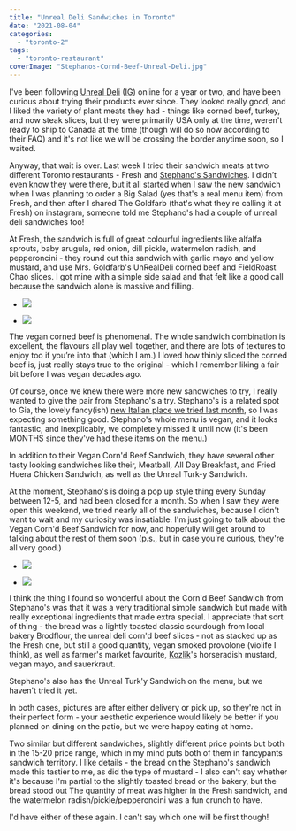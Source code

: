 ```yaml
---
title: "Unreal Deli Sandwiches in Toronto"
date: "2021-08-04"
categories: 
  - "toronto-2"
tags: 
  - "toronto-restaurant"
coverImage: "Stephanos-Cornd-Beef-Unreal-Deli.jpg"
---
```


I've been following [Unreal Deli](https://unrealdeli.com/) ([IG](https://www.instagram.com/unrealdeli/)) online for a year or two, and have been curious about trying their products ever since. They looked really good, and I liked the variety of plant meats they had - things like corned beef, turkey, and now steak slices, but they were primarily USA only at the time, weren't ready to ship to Canada at the time (though will do so now according to their FAQ) and it's not like we will be crossing the border anytime soon, so I waited.

Anyway, that wait is over. Last week I tried their sandwich meats at two different Toronto restaurants - Fresh and [Stephano's Sandwiches](https://stefanossandwiches.com/). I didn’t even know they were there, but it all started when I saw the new sandwich when I was planning to order a Big Salad (yes that's a real menu item) from Fresh, and then after I shared The Goldfarb (that's what they're calling it at Fresh) on instagram, someone told me Stephano's had a couple of unreal deli sandwiches too!

At Fresh, the sandwich is full of great colourful ingredients like alfalfa sprouts, baby arugula, red onion, dill pickle, watermelon radish, and pepperoncini - they round out this sandwich with garlic mayo and yellow mustard, and use Mrs. Goldfarb's UnRealDeli corned beef and FieldRoast Chao slices. I got mine with a simple side salad and that felt like a good call because the sandwich alone is massive and filling.

- ![](images/Fresh-Goldfarb-1024x1024.jpg)
    
- ![](images/The-Goldfarb-from-Fresh-768x1024.jpg)
    

The vegan corned beef is phenomenal. The whole sandwich combination is excellent, the flavours all play well together, and there are lots of textures to enjoy too if you’re into that (which I am.) I loved how thinly sliced the corned beef is, just really stays true to the original - which I remember liking a fair bit before I was vegan decades ago.

Of course, once we knew there were more new sandwiches to try, I really wanted to give the pair from Stephano's a try. Stephano's is a related spot to Gia, the lovely fancy(ish) [new Italian place we tried last month](https://meshell.ca/blog/gia-toronto-first-tastes/), so I was expecting something good. Stephano's whole menu is vegan, and it looks fantastic, and inexplicably, we completely missed it until now (it's been MONTHS since they've had these items on the menu.)

In addition to their Vegan Corn'd Beef Sandwich, they have several other tasty looking sandwiches like their, Meatball, All Day Breakfast, and Fried Huera Chicken Sandwich, as well as the Unreal Turk-y Sandwich.

At the moment, Stephano's is doing a pop up style thing every Sunday between 12-5, and had been closed for a month. So when I saw they were open this weekend, we tried nearly all of the sandwiches, because I didn't want to wait and my curiosity was insatiable. I'm just going to talk about the Vegan Corn'd Beef Sandwich for now, and hopefully will get around to talking about the rest of them soon (p.s., but in case you're curious, they're all very good.)

- ![](images/Stephanos-Cornd-Beef-Unreal-Deli-970x1024.jpg)
    
- ![](images/Stephanos-Cornd-Beef-Unreal-Deli-close-up-1024x792.jpg)
    

I think the thing I found so wonderful about the Corn'd Beef Sandwich from Stephano's was that it was a very traditional simple sandwich but made with really exceptional ingredients that made extra special. I appreciate that sort of thing - the bread was a lightly toasted classic sourdough from local bakery Brodflour, the unreal deli corn'd beef slices - not as stacked up as the Fresh one, but still a good quantity, vegan smoked provolone (violife I think), as well as farmer's market favourite, [Kozlik](https://www.kozliks.com/)'s horseradish mustard, vegan mayo, and sauerkraut.

Stephano's also has the Unreal Turk'y Sandwich on the menu, but we haven't tried it yet.

In both cases, pictures are after either delivery or pick up, so they're not in their perfect form - your aesthetic experience would likely be better if you planned on dining on the patio, but we were happy eating at home.

Two similar but different sandwiches, slightly different price points but both in the 15-20 price range, which in my mind puts both of them in fancypants sandwich territory. I like details - the bread on the Stephano's sandwich made this tastier to me, as did the type of mustard - I also can't say whether it's because I'm partial to the slightly toasted bread or the bakery, but the bread stood out The quantity of meat was higher in the Fresh sandwich, and the watermelon radish/pickle/pepperoncini was a fun crunch to have.

I'd have either of these again. I can't say which one will be first though!
